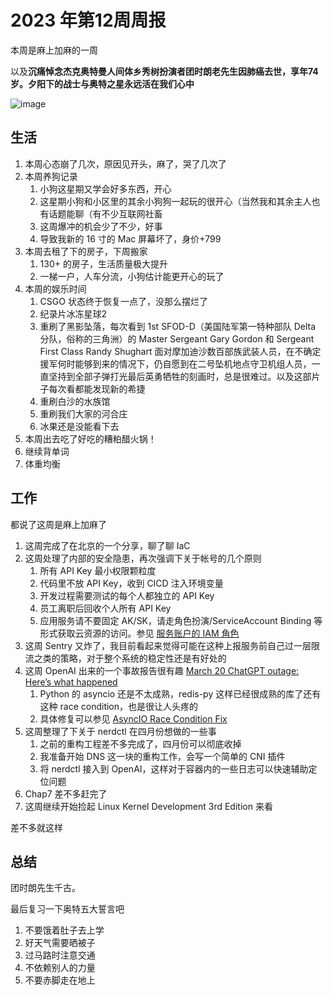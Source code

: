 # 2023 年第12周周报

本周是麻上加麻的一周

以及**沉痛悼念杰克奥特曼人间体乡秀树扮演者团时朗老先生因肺癌去世，享年74岁。夕阳下的战士与奥特之星永远活在我们心中**

![image](https://user-images.githubusercontent.com/7054676/228287041-c86e7928-0da8-4097-b7ff-e575faa8cf8c.png)

## 生活

1. 本周心态崩了几次，原因见开头，麻了，哭了几次了
2. 本周养狗记录
    1. 小狗这星期又学会好多东西，开心
    2. 这星期小狗和小区里的其余小狗狗一起玩的很开心（当然我和其余主人也有话题能聊（有不少互联网社畜
    3. 这周爆冲的机会少了不少，好事
    4. 导致我新的 16 寸的 Mac 屏幕坏了，身价+799
3. 本周去租了下的房子，下周搬家
    1. 130+ 的房子，生活质量极大提升
    2. 一梯一户，人车分流，小狗估计能更开心的玩了
4. 本周的娱乐时间
    1. CSGO 状态终于恢复一点了，没那么摆烂了
    2. 纪录片冰冻星球2
    3. 重刷了黑影坠落，每次看到 1st SFOD-D（美国陆军第一特种部队 Delta 分队，俗称的三角洲）的 Master Sergeant Gary Gordon 和 Sergeant First Class Randy Shughart 面对摩加迪沙数百部族武装人员，在不确定援军何时能够到来的情况下，仍自愿到在二号坠机地点守卫机组人员，一直坚持到全部子弹打光最后英勇牺牲的刻画时，总是很难过。以及这部片子每次看都能发现新的希捷
    4. 重刷白沙的水族馆
    5. 重刷我们大家的河合庄
    6. 冰果还是没能看下去
5. 本周出去吃了好吃的糟粕醋火锅！
6. 继续背单词
7. 体重均衡

## 工作

都说了这周是麻上加麻了

1. 这周完成了在北京的一个分享，聊了聊 IaC
2. 这周处理了内部的安全隐患，再次强调下关于帐号的几个原则
    1. 所有 API Key 最小权限颗粒度
    2. 代码里不放 API Key，收到 CICD 注入环境变量
    3. 开发过程需要测试的每个人都独立的 API Key
    4. 员工离职后回收个人所有 API Key
    5. 应用服务请不要固定 AK/SK，请走角色扮演/ServiceAccount Binding 等形式获取云资源的访问。参见 [服务账户的 IAM 角色](https://docs.aws.amazon.com/zh_cn/eks/latest/userguide/iam-roles-for-service-accounts.html)
3. 这周 Sentry 又炸了，我目前看起来觉得可能在这种上报服务前自己过一层限流之类的策略，对于整个系统的稳定性还是有好处的
4. 这周 OpenAI 出来的一个事故报告很有趣 [March 20 ChatGPT outage: Here’s what happened](https://openai.com/blog/march-20-chatgpt-outage)
    1. Python 的 asyncio 还是不太成熟，redis-py 这样已经很成熟的库了还有这种 race condition，也是很让人头疼的
    2. 具体修复可以参见 [AsyncIO Race Condition Fix](https://github.com/redis/redis-py/pull/2641)
5. 这周整理了下关于 nerdctl 在四月份想做的一些事
    1. 之前的重构工程差不多完成了，四月份可以彻底收掉
    2. 我准备开始 DNS 这一块的重构工作，会写一个简单的 CNI 插件
    3. 将 nerdctl 接入到 OpenAI，这样对于容器内的一些日志可以快速辅助定位问题
6. Chap7 差不多赶完了
7. 这周继续开始捡起 Linux Kernel Development 3rd Edition 来看

差不多就这样

## 总结

团时朗先生千古。

最后复习一下奥特五大誓言吧

1. 不要饿着肚子去上学
2. 好天气需要晒被子
3. 过马路时注意交通
4. 不依赖别人的力量
5. 不要赤脚走在地上
